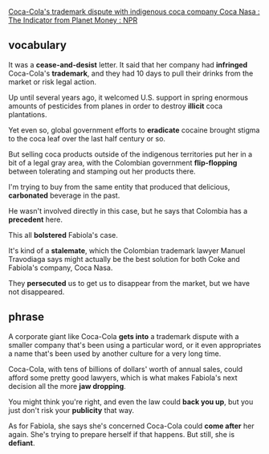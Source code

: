 [Coca-Cola's trademark dispute with indigenous coca company Coca Nasa : The Indicator from Planet Money : NPR](https://www.npr.org/transcripts/1197954152)
## vocabulary
It was a **cease-and-desist** letter. It said that her company had **infringed** Coca-Cola's **trademark**, and they had 10 days to pull their drinks from the market or risk legal action.

Up until several years ago, it welcomed U.S. support in spring enormous amounts of pesticides from planes in order to destroy **illicit** coca plantations.

Yet even so, global government efforts to **eradicate** cocaine brought stigma to the coca leaf over the last half century or so.

But selling coca products outside of the indigenous territories put her in a bit of a legal gray area, with the Colombian government **flip-flopping** between tolerating and stamping out her products there.

I'm trying to buy from the same entity that produced that delicious, **carbonated** beverage in the past.

He wasn't involved directly in this case, but he says that Colombia has a **precedent** here.

This all **bolstered** Fabiola's case.

It's kind of a **stalemate**, which the Colombian trademark lawyer Manuel Travodiaga says might actually be the best solution for both Coke and Fabiola's company, Coca Nasa.

They **persecuted** us to get us to disappear from the market, but we have not disappeared.
## phrase
A corporate giant like Coca-Cola **gets into** a trademark dispute with a smaller company that's been using a particular word, or it even appropriates a name that's been used by another culture for a very long time.

Coca-Cola, with tens of billions of dollars' worth of annual sales, could afford some pretty good lawyers, which is what makes Fabiola's next decision all the more **jaw dropping**.

You might think you're right, and even the law could **back you up**, but you just don't risk your **publicity** that way.

As for Fabiola, she says she's concerned Coca-Cola could **come after** her again. She's trying to prepare herself if that happens. But still, she is **defiant**.